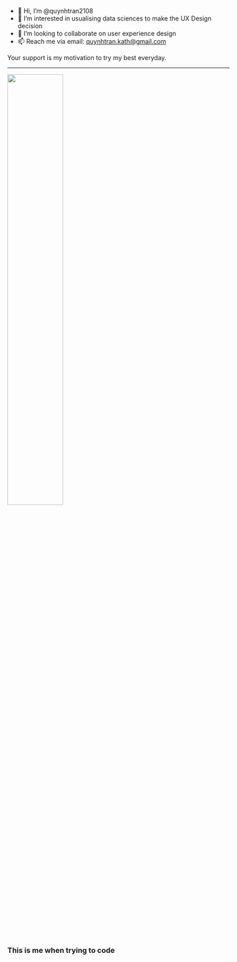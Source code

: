 - 👋 Hi, I’m @quynhtran2108
- 👀 I’m interested in usualising data sciences to make the UX Design decision
- 💞️ I’m looking to collaborate on user experience design 
- 📫 Reach me via email: quynhtran.kath@gmail.com
 
Your support is my motivation to try my best everyday. 
<html>

 
 <body>
   
  <hr></hr>


 
  <a 
   href="https://vignette.wikia.nocookie.net/phineasandferb/images/e/eb/Candace_surfing.png/revision/latest?cb=20110519103518&path-prefix=vi">
  <img 
    src="https://vignette.wikia.nocookie.net/phineasandferb/images/e/eb/Candace_surfing.png/revision/latest?cb=20110519103518&path-prefix=vi"
    width="50%"/>
  </a>
  <h3>This is me when trying to code </h3>
  
</body>
  
</html>

<!---
quynhtran2108/quynhtran2108 is a ✨ special ✨ repository because its `README.md` (this file) appears on your GitHub profile.
You can click the Preview link to take a look at your changes.
--->

